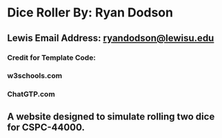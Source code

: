 # Dice Roller By: Ryan Dodson

## Lewis Email Address: ryandodson@lewisu.edu

 ### Credit for Template Code:
 ### w3schools.com
 ### ChatGTP.com
    
## A website designed to simulate rolling two dice for CSPC-44000.